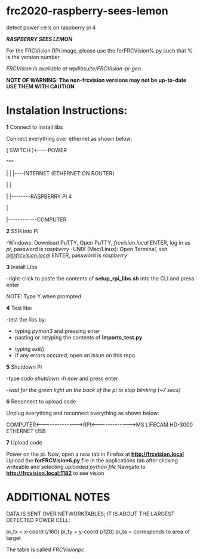 # frc2020-raspberry-sees-lemon
detect power cells on raspberry pi 4

***RASPBERRY SEES LEMON***

For the FRCVision RPi image, please use the forFRCVision%.py
such that % is the version number

*FRCVision is available at wpilibsuite/FRCVision-pi-gen*

**NOTE OF WARNING:
The non-frcvision versions may not be up-to-date USE THEM WITH CAUTION**

# Instalation Instructions:

**1** Connect to install libs

Connect everything over ethernet as shown below:

( SWITCH )<---POWER

^^^

| | |----INTERNET (ETHERNET ON ROUTER)

| |

| |--------RASPBERRY PI 4

|

|------------COMPUTER

**2** SSH into Pi

-Windows: Download PuTTY, Open PuTTY, *frcvision.local* ENTER, log in as *pi*, password is *raspberry*
-UNIX (Mac/Linux): Open Terminal, *ssh pi@frcvision.local* ENTER, password is *raspberry*

**3** Install Libs

-right-click to paste the contents of **setup_rpi_libs.sh** into the CLI and press enter

NOTE: Type Y when prompted

**4** Test libs

-test the libs by:

* typing *python3* and pressing enter
* pasting or retyping the contents of **imports_test.py**
- typing *exit()*
- If any errors occured, open an issue on this repo
   
**5** Shutdown Pi

-type *sudo shutdown -h now* and press enter

-*wait for the green light on the back of the pi to stop blinking (~7 secs)*

**6** Reconnect to upload code

Unplug everything and reconnect everything as shown below:

COMPUTER<-------------->RPI<------------->MS LIFECAM HD-3000
            ETHERNET             USB

**7** Upload code

Power on the pi. 
Now, open a new tab in Firefox at **http://frcvision.local**
Upload the **forFRCVision6.py** file in the applications tab after clicking writeable and selecting *uploaded python file*
Navigate to **http://frcvision.local:1182** to see vision


# ADDITIONAL NOTES

DATA IS SENT OVER NETWORKTABLES; IT IS ABOUT THE LARGEST DETECTED POWER CELL:

pi_tx = x-coord (/160)
pi_ty = y-coord (/120)
pi_ta = corresponds to area of target

The table is called *FRCVisionpc*
